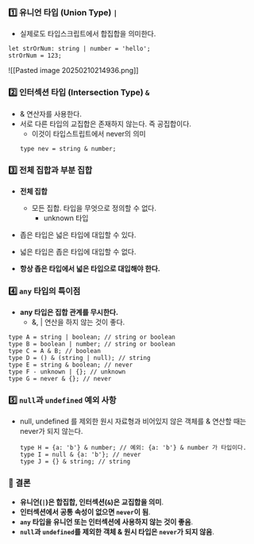 ### **1️⃣ 유니언 타입 (Union Type) `|`**
- 실제로도 타입스크립트에서 합집합을 의미한다.
```
let strOrNum: string | number = 'hello';
strOrNum = 123;
```
![[Pasted image 20250210214936.png]]
### **2️⃣ 인터섹션 타입 (Intersection Type) `&`**

- & 연산자를 사용한다.
- 서로 다른 타입의 교집합은 존재하지 않는다. 즉 공집합이다.
	- 이것이 타입스트립트에서 never의 의미
	```
	type nev = string & number;
	```

### **3️⃣ 전체 집합과 부분 집합**
- **전체 집합**
	- 모든 집합. 타입을 무엇으로 정의할 수 없다.
		- unknown 타입

- 좁은 타입은 넓은 타입에 대입할 수 있다.
- 넓은 타입은 좁은 타입에 대입할 수 없다.
- **항상 좁은 타입에서 넓은 타입으로 대입해야 한다.**


### **4️⃣ `any` 타입의 특이점**
- **any 타입은 집합 관계를 무시한다.**
	- &, | 연산을 하지 않는 것이 좋다.

```
type A = string | boolean; // string or boolean
type B = boolean | number; // string or boolean
type C = A & B; // boolean
type D = () & (string | null); // string
type E = string & boolean; // never
type F - unknown | {}; // unknown
type G = never & {}; // never
```


### **5️⃣ `null`과 `undefined` 예외 사항**
- null, undefined 를 제외한 원시 자료형과 비어있지 않은 객체를 & 연산할 때는 never가 되지 않는다.
	```
	type H = {a: 'b'} & number; // 예외: {a: 'b'} & number 가 타입이다.
	type I = null & {a: 'b'}; // never
	type J = {} & string; // string
	```
	

### **📌 결론**

- **유니언(`|`)은 합집합, 인터섹션(`&`)은 교집합을 의미**.
- **인터섹션에서 공통 속성이 없으면 `never`이 됨**.
- **`any` 타입을 유니언 또는 인터섹션에 사용하지 않는 것이 좋음**.
- **`null`과 `undefined`를 제외한 객체 & 원시 타입은 `never`가 되지 않음**.
